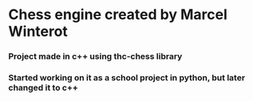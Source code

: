 # Chess engine created by Marcel Winterot

### Project made in c++ using thc-chess library
### Started working on it as a school project in python, but later changed it to c++
